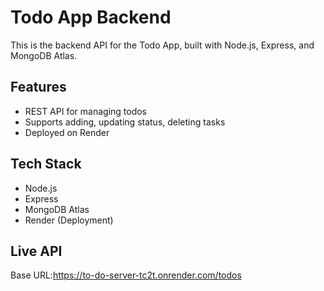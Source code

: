 # Todo App Backend

This is the backend API for the Todo App, built with Node.js, Express, and MongoDB Atlas.

## Features
- REST API for managing todos
- Supports adding, updating status, deleting tasks
- Deployed on Render

## Tech Stack
- Node.js
- Express
- MongoDB Atlas
- Render (Deployment)

## Live API
Base URL:https://to-do-server-tc2t.onrender.com/todos
